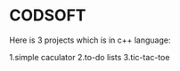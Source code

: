 # CODSOFT

Here is 3 projects which is in c++ language:

1.simple caculator
2.to-do lists
3.tic-tac-toe
